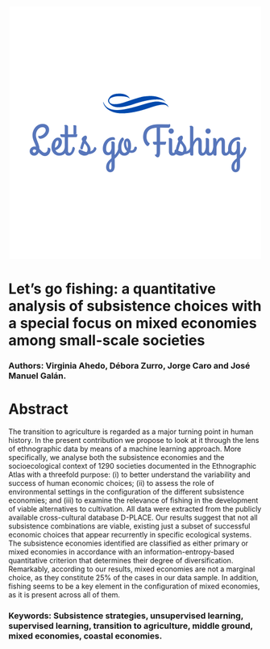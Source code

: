 <p align="center">
  <img src="/Lets_go_fishing_logo.png" />
</p>

# Let’s go fishing: a quantitative analysis of subsistence choices with a special focus on mixed economies among small-scale societies

### Authors: Virginia Ahedo, Débora Zurro, Jorge Caro and José Manuel Galán.

# Abstract

The transition to agriculture is regarded as a major turning point in human history. In the present contribution we propose to look at it through the lens of ethnographic data by means of a machine learning approach. More specifically, we analyse both the subsistence economies and the socioecological context of 1290 societies documented in the Ethnographic Atlas with a threefold purpose: (i) to better understand the variability and success of human economic choices; (ii) to assess the role of environmental settings in the configuration of the different subsistence economies; and (iii) to examine the relevance of fishing in the development of viable alternatives to cultivation. All data were extracted from the publicly available cross-cultural database D-PLACE. Our results suggest that not all subsistence combinations are viable, existing just a subset of successful economic choices that appear recurrently in specific ecological systems. The subsistence economies identified are classified as either primary or mixed economies in accordance with an information-entropy-based quantitative criterion that determines their degree of diversification. Remarkably, according to our results, mixed economies are not a marginal choice, as they constitute 25% of the cases in our data sample. In addition, fishing seems to be a key element in the configuration of mixed economies, as it is present across all of them.

### Keywords: Subsistence strategies, unsupervised learning, supervised learning, transition to agriculture, middle ground, mixed economies, coastal economies.
